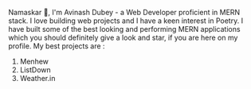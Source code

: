 Namaskar 🙏, I'm Avinash Dubey - a Web Developer proficient in MERN stack. I love building web projects and I have a keen interest in Poetry.
I have built some of the best looking and performing MERN applications which you should definitely give a look and star, if you are here on my profile.
My best projects are : 

1. Menhew
2. ListDown
3. Weather.in
